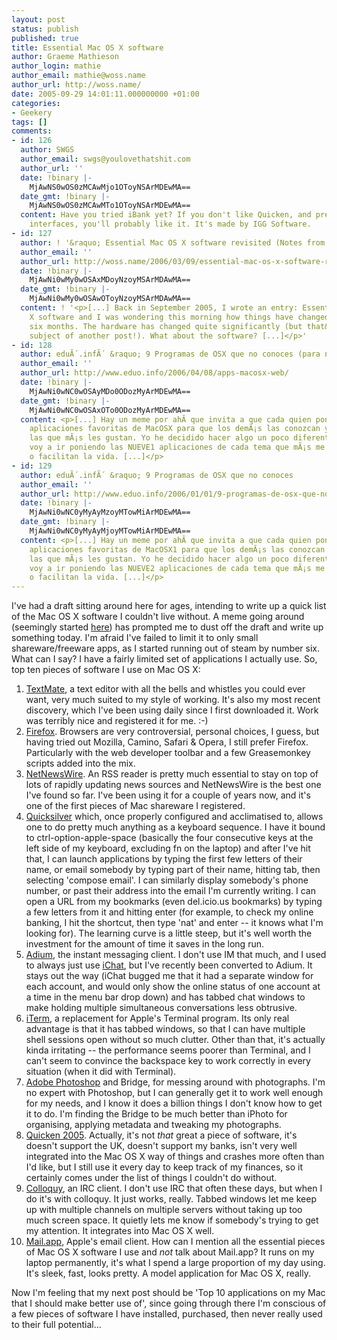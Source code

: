```yaml
---
layout: post
status: publish
published: true
title: Essential Mac OS X software
author: Graeme Mathieson
author_login: mathie
author_email: mathie@woss.name
author_url: http://woss.name/
date: 2005-09-29 14:01:11.000000000 +01:00
categories:
- Geekery
tags: []
comments:
- id: 126
  author: SWGS
  author_email: swgs@youlovethatshit.com
  author_url: ''
  date: !binary |-
    MjAwNS0wOS0zMCAwMjo1OToyNSArMDEwMA==
  date_gmt: !binary |-
    MjAwNS0wOS0zMCAwMTo1OToyNSArMDEwMA==
  content: Have you tried iBank yet? If you don't like Quicken, and prefer one window
    interfaces, you'll probably like it. It's made by IGG Software.
- id: 127
  author: ! '&raquo; Essential Mac OS X software revisited (Notes from a messy desk)'
  author_email: ''
  author_url: http://woss.name/2006/03/09/essential-mac-os-x-software-revisited/
  date: !binary |-
    MjAwNi0wMy0wOSAxMDoyNzoyMSArMDAwMA==
  date_gmt: !binary |-
    MjAwNi0wMy0wOSAwOToyNzoyMSArMDAwMA==
  content: ! '<p>[...] Back in September 2005, I wrote an entry: Essential Mac OS
    X software and I was wondering this morning how things have changed in the past
    six months. The hardware has changed quite significantly (but that&#8217;s the
    subject of another post!). What about the software? [...]</p>'
- id: 128
  author: eduÃ´.infÃ´ &raquo; 9 Programas de OSX que no conoces (para navegar en Web)
  author_email: ''
  author_url: http://www.eduo.info/2006/04/08/apps-macosx-web/
  date: !binary |-
    MjAwNi0wNC0wOSAyMDo0ODozMyArMDEwMA==
  date_gmt: !binary |-
    MjAwNi0wNC0wOSAxOTo0ODozMyArMDEwMA==
  content: <p>[...] Hay un meme por ahÃ­ que invita a que cada quien ponga sus diez
    aplicaciones favoritas de MacOSX para que los demÃ¡s las conozcan y opinen sobre
    las que mÃ¡s les gustan. Yo he decidido hacer algo un poco diferente, asÃ­ que
    voy a ir poniendo las NUEVE1 aplicaciones de cada tema que mÃ¡s me gustan, atraen
    o facilitan la vida. [...]</p>
- id: 129
  author: eduÃ´.infÃ´ &raquo; 9 Programas de OSX que no conoces
  author_email: ''
  author_url: http://www.eduo.info/2006/01/01/9-programas-de-osx-que-no-conoces/
  date: !binary |-
    MjAwNi0wNC0yMyAyMzoyMTowMiArMDEwMA==
  date_gmt: !binary |-
    MjAwNi0wNC0yMyAyMjoyMTowMiArMDEwMA==
  content: <p>[...] Hay un meme por ahÃ­ que invita a que cada quien ponga sus diez
    aplicaciones favoritas de MacOSX1 para que los demÃ¡s las conozcan y opinen sobre
    las que mÃ¡s les gustan. Yo he decidido hacer algo un poco diferente, asÃ­ que
    voy a ir poniendo las NUEVE2 aplicaciones de cada tema que mÃ¡s me gustan, atraen
    o facilitan la vida. [...]</p>
---
```

I've had a draft sitting around here for ages, intending to write up a quick list of the Mac OS X software I couldn't live without.  A meme going around (seemingly started <a href="http://gigaom.com/2005/09/03/10macapps/" title="10 Mac Apps">here</a>) has prompted me to dust off the draft and write up something today.  I'm afraid I've failed to limit it to only small shareware/freeware apps, as I started running out of steam by number six.  What can I say?  I have a fairly limited set of applications I actually use.  So, top ten pieces of software I use on Mac OS X:

<ol>
  <li><a href="http://macromates.com/">TextMate</a>, a text editor with all the bells and whistles you could ever want, very much suited to my style of working.  It's also my most recent discovery, which I've been using daily since I first downloaded it.  Work was terribly nice and registered it for me. :-)</li>
  <li><a href="http://www.mozilla.org/products/firefox/">Firefox</a>.  Browsers are very controversial, personal choices, I guess, but having tried out Mozilla, Camino, Safari &amp; Opera, I still prefer Firefox.  Particularly with the web developer toolbar and a few Greasemonkey scripts added into the mix.</li>
  <li><a href="http://ranchero.com/netnewswire/">NetNewsWire</a>.  An RSS reader is pretty much essential to stay on top of lots of rapidly updating news sources and NetNewsWire is the best one I've found so far.  I've been using it for a couple of years now, and it's one of the first pieces of Mac shareware I registered.</li>
  <li><a href="http://quicksilver.blacktree.com/">Quicksilver</a> which, once properly configured and acclimatised to, allows one to do pretty much anything as a keyboard sequence.  I have it bound to ctrl-option-apple-space (basically the four consecutive keys at the left side of my keyboard, excluding fn on the laptop) and after I've hit that, I can launch applications by typing the first few letters of their name, or email somebody by typing part of their name, hitting tab, then selecting 'compose email'.  I can similarly display somebody's phone number, or past their address into the email I'm currently writing.  I can open a URL from my bookmarks (even del.icio.us bookmarks) by typing a few letters from it and hitting enter (for example, to check my online banking, I hit the shortcut, then type 'nat' and enter -- it knows what I'm looking for).  The learning curve is a little steep, but it's well worth the investment for the amount of time it saves in the long run.</li>
  <li><a href="http://www.adiumx.com/">Adium</a>, the instant messaging client.  I don't use IM that much, and I used to always just use <a href="http://www.apple.com/macosx/features/ichat/">iChat</a>, but I've recently been converted to Adium.  It stays out the way (iChat bugged me that it had a separate window for each account, and would only show the online status of one account at a time in the menu bar drop down) and has tabbed chat windows to make holding multiple simultaneous conversations less obtrusive.</li>
  <li><a href="http://iterm.sourceforge.net/">iTerm</a>, a replacement for Apple's Terminal program.  Its only real advantage is that it has tabbed windows, so that I can have multiple shell sessions open without so much clutter.  Other than that, it's actually kinda irritating -- the performance seems poorer than Terminal, and I can't seem to convince the backspace key to work correctly in every situation (when it did with Terminal).</li>
  <li><a href="http://www.adobe.com/products/photoshop/">Adobe Photoshop</a> and Bridge, for messing around with photographs.  I'm no expert with Photoshop, but I can generally get it to work well enough for my needs, and I know it does a billion things I don't know how to get it to do.  I'm finding the Bridge to be much better than iPhoto for organising, applying metadata and tweaking my photographs.</li>
  <li><a href="http://www.quicken.com/">Quicken 2005</a>.  Actually, it's not <em>that</em> great a piece of software, it's doesn't support the UK, doesn't support my banks, isn't very well integrated into the Mac OS X way of things and crashes more often than I'd like, but I still use it every day to keep track of my finances, so it certainly comes under the list of things I couldn't do without.</li>
  <li><a href="http://colloquy.info/">Colloquy</a>, an IRC client.  I don't use IRC that often these days, but when I do it's with colloquy.  It just works, really.  Tabbed windows let me keep up with multiple channels on multiple servers without taking up too much screen space.  It quietly lets me know if somebody's trying to get my attention.  It integrates into Mac OS X well.</li>
  <li><a href="http://www.apple.com/macosx/features/mail/">Mail.app</a>, Apple's email client.  How can I mention all the essential pieces of Mac OS X software I use and <em>not</em> talk about Mail.app?  It runs on my laptop permanently, it's what I spend a large proportion of my day using.  It's sleek, fast, looks pretty.  A model application for Mac OS X, really.</li>
</ol>

Now I'm feeling that my next post should be 'Top 10 applications on my Mac that I should make better use of', since going through there I'm conscious of a few pieces of software I have installed, purchased, then never really used to their full potential...
